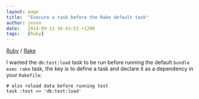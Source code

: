 ```yaml
---
layout: page
title:  "Execute a task before the Rake default task"
author: jevon
date:   2014-09-11 16:43:53 +1200
tags:   [Ruby]
---
```


[Ruby](Ruby.md) / [Rake](Rake.md)

I wanted the `db:test:load` task to be run before running the default `bundle exec rake` task, the key is to define a task and declare it as a dependency in your `Rakefile`:

```
# also reload data before running test
task :test => 'db:test:load'
```
